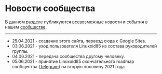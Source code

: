 # Новости сообщества

В данном разделе публикуются всевозможные новости и события в нашем [сообществе](https://t.me/linuxsovet).

***
* 25.04.2021 - создание этого сайта, переезд сюда с Google Sites.
* 03.06.2021 - уход пользователя Linuxoid85 из состава руководителей группы.
* 04.06.2021 - передача сообщества другому человеку.
* 05.06.2021 - принятие Linuxoid85 окончательного roadmap сообщества ([Telegram](https://t.me/linuxsovet)) на вторую половину 2021 года.
